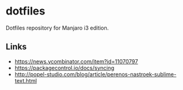 # dotfiles
Dotfiles repository for Manjaro i3 edition.

## Links
- <https://news.ycombinator.com/item?id=11070797>
- <https://packagecontrol.io/docs/syncing>
- <http://popel-studio.com/blog/article/perenos-nastroek-sublime-text.html>
